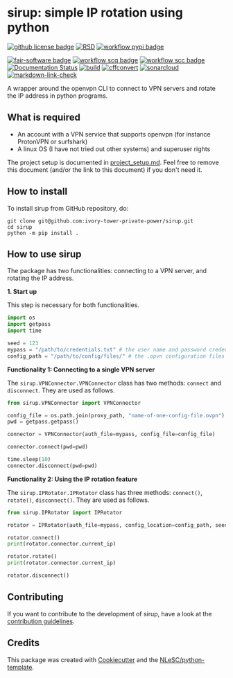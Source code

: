 # sirup: simple IP rotation using python

[![github license badge](https://img.shields.io/github/license/ivory-tower-private-power/sirup)](https://github.com/ivory-tower-private-power/sirup)
[![RSD](https://img.shields.io/badge/rsd-sirup-00a3e3.svg)](https://www.research-software.nl/software/sirup) 
[![workflow pypi badge](https://img.shields.io/pypi/v/sirup.svg?colorB=blue)](https://pypi.python.org/project/sirup/)
<!-- [![DOI](https://zenodo.org/badge/DOI/<replace-with-created-DOI>.svg)](https://doi.org/<replace-with-created-DOI>)  -->
<!-- [![workflow cii badge](https://bestpractices.coreinfrastructure.org/projects/<replace-with-created-project-identifier>/badge)](https://bestpractices.coreinfrastructure.org/projects/<replace-with-created-project-identifier>)  -->
[![fair-software badge](https://img.shields.io/badge/fair--software.eu-%E2%97%8F%20%20%E2%97%8F%20%20%E2%97%8F%20%20%E2%97%8F%20%20%E2%97%8B-yellow)](https://fair-software.eu)
[![workflow scq badge](https://sonarcloud.io/api/project_badges/measure?project=ivory-tower-private-power_sirup&metric=alert_status)](https://sonarcloud.io/dashboard?id=ivory-tower-private-power_sirup)
[![workflow scc badge](https://sonarcloud.io/api/project_badges/measure?project=ivory-tower-private-power_sirup&metric=coverage)](https://sonarcloud.io/dashboard?id=ivory-tower-private-power_sirup)
[![Documentation Status](https://readthedocs.org/projects/sirup/badge/?version=latest)](https://sirup.readthedocs.io/en/latest/?badge=latest)
[![build](https://github.com/ivory-tower-private-power/sirup/actions/workflows/build.yml/badge.svg)](https://github.com/ivory-tower-private-power/sirup/actions/workflows/build.yml)
[![cffconvert](https://github.com/ivory-tower-private-power/sirup/actions/workflows/cffconvert.yml/badge.svg)](https://github.com/ivory-tower-private-power/sirup/actions/workflows/cffconvert.yml)
[![sonarcloud](https://github.com/ivory-tower-private-power/sirup/actions/workflows/sonarcloud.yml/badge.svg)](https://github.com/ivory-tower-private-power/sirup/actions/workflows/sonarcloud.yml) 
[![markdown-link-check](https://github.com/ivory-tower-private-power/sirup/actions/workflows/markdown-link-check.yml/badge.svg)](https://github.com/ivory-tower-private-power/sirup/actions/workflows/markdown-link-check.yml)

A wrapper around the openvpn CLI to connect to VPN servers and rotate the IP address in python programs. 



## What is required
- An account with a VPN service that supports openvpn (for instance ProtonVPN or surfshark)
- A linux OS (I have not tried out other systems) and superuser rights

The project setup is documented in [project_setup.md](project_setup.md). Feel free to remove this document (and/or the link to this document) if you don't need it.

## How to install

To install sirup from GitHub repository, do:

```console
git clone git@github.com:ivory-tower-private-power/sirup.git
cd sirup
python -m pip install .
```

## How to use sirup

The package has two functionalities: connecting to a VPN server, and rotating the IP address. 


**1. Start up**

This step is necessary for both functionalities.

```python
import os 
import getpass
import time 

seed = 123
mypass = "/path/to/credentials.txt" # the user name and password credentials from your user account with the VPN service
config_path = "/path/to/config/files/" # the .opvn configuration files from your VPN service
```

**Functionality 1: Connecting to a single VPN server**

The `sirup.VPNConnector.VPNConnector` class has two methods: `connect` and `disconnect`. They are used as follows.

```python
from sirup.VPNConnector import VPNConnector

config_file = os.path.join(proxy_path, "name-of-one-config-file.ovpn")
pwd = getpass.getpass()

connector = VPNConnector(auth_file=mypass, config_file=config_file)

connector.connect(pwd=pwd)

time.sleep(10)
connector.disconnect(pwd=pwd)
```

**Functionality 2: Using the IP rotation feature**

The `sirup.IPRotator.IPRotator` class has three methods: `connect()`, `rotate()`, `disconnect()`. They are used as follows.

```python
from sirup.IPRotator import IPRotator

rotator = IPRotator(auth_file=mypass, config_location=config_path, seed=seed) # will ask for the sudo password

rotator.connect()
print(rotator.connector.current_ip)

rotator.rotate()
print(rotator.connector.current_ip)

rotator.disconnect()
```


## Contributing

If you want to contribute to the development of sirup,
have a look at the [contribution guidelines](CONTRIBUTING.md).

## Credits

This package was created with [Cookiecutter](https://github.com/audreyr/cookiecutter) and the [NLeSC/python-template](https://github.com/NLeSC/python-template).
